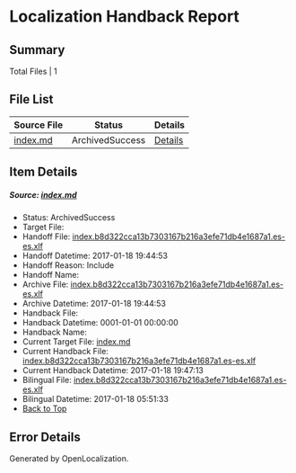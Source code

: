 # <a name='report-top'></a> Localization Handback Report

## Summary
 Total Files | 1

## File List
 Source File | Status | Details 
 ----------- | ------ | ------- 
 [index.md](https://github.com/dotnet/docs/blob/bfa92b99dc76f473f3c2dd67386df25ff60dd941/index.md) | ArchivedSuccess | [Details](#94c1f73fd460e4d8f560e0f5760348ab748844737397)

## Item Details
##### <a name='94c1f73fd460e4d8f560e0f5760348ab748844737397'></a> Source: [index.md](https://github.com/dotnet/docs/blob/bfa92b99dc76f473f3c2dd67386df25ff60dd941/index.md)
* Status: ArchivedSuccess
* Target File: 
* Handoff File: [index.b8d322cca13b7303167b216a3efe71db4e1687a1.es-es.xlf](https://github.com/dotnet/docs.handoff/blob/31404e600c93cbb148d658d81bc621736b030197/ol-handoff/dotnet/docs.es-es/master/dotnet-core/index.b8d322cca13b7303167b216a3efe71db4e1687a1.es-es.xlf)
* Handoff Datetime: 2017-01-18 19:44:53
* Handoff Reason: Include
* Handoff Name: 
* Archive File: [index.b8d322cca13b7303167b216a3efe71db4e1687a1.es-es.xlf](https://github.com/dotnet/docs.handoff/blob/4b13049e164c8bc3f3750830e936d0cd60a336ef/ol-archive/dotnet/docs.es-es/master/dotnet-core/index.b8d322cca13b7303167b216a3efe71db4e1687a1.es-es.xlf)
* Archive Datetime: 2017-01-18 19:44:53
* Handback File: 
* Handback Datetime: 0001-01-01 00:00:00
* Handback Name: 
* Current Target File: [index.md](https://github.com/dotnet/docs.es-es/blob/5e177c6a36de4fcf386d4a47179bc241619357fc/index.md)
* Current Handback File: [index.b8d322cca13b7303167b216a3efe71db4e1687a1.es-es.xlf](https://github.com/dotnet/docs.handback/blob/d8632a47758582e3f8656183b94d7aea4ebfa30e/ol-handback/dotnet/docs.es-es/master/dotnet-core/index.b8d322cca13b7303167b216a3efe71db4e1687a1.es-es.xlf)
* Current Handback Datetime: 2017-01-18 19:47:13
* Bilingual File: [index.b8d322cca13b7303167b216a3efe71db4e1687a1.es-es.xlf](https://github.com/dotnet/docs.handback/blob/8ebe83b112ce37bd31d165cc1b66bf0da17a88c2/ol-handback/dotnet/docs.es-es/master/dotnet-core/index.b8d322cca13b7303167b216a3efe71db4e1687a1.es-es.xlf)
* Bilingual Datetime: 2017-01-18 05:51:33
* [Back to Top](#report-top)


## Error Details

Generated by OpenLocalization.
